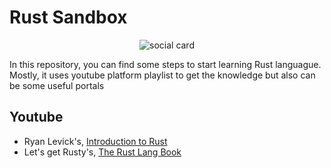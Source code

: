 # Rust Sandbox

<p align="center"><img src="./img/socialcard.png" alt="social card"></p>

In this repository, you can find some steps to start learning Rust languague. Mostly, it uses youtube platform playlist to get the knowledge but also can be some useful portals

## Youtube

- Ryan Levick's, [Introduction to Rust](https://www.youtube.com/watch?v=WnWGO-tLtLA)
- Let's get Rusty's, [The Rust Lang Book](https://www.youtube.com/watch?v=OX9HJsJUDxA&list=PLai5B987bZ9CoVR-QEIN9foz4QCJ0H2Y8)
